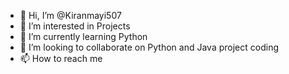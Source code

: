 - 👋 Hi, I’m @Kiranmayi507
- 👀 I’m interested in Projects
- 🌱 I’m currently learning Python
- 💞️ I’m looking to collaborate on Python and Java project coding
- 📫 How to reach me 

<!---
Kiranmayi507/Kiranmayi507 is a ✨ special ✨ repository because its `README.md` (this file) appears on your GitHub profile.
You can click the Preview link to take a look at your changes.
--->

